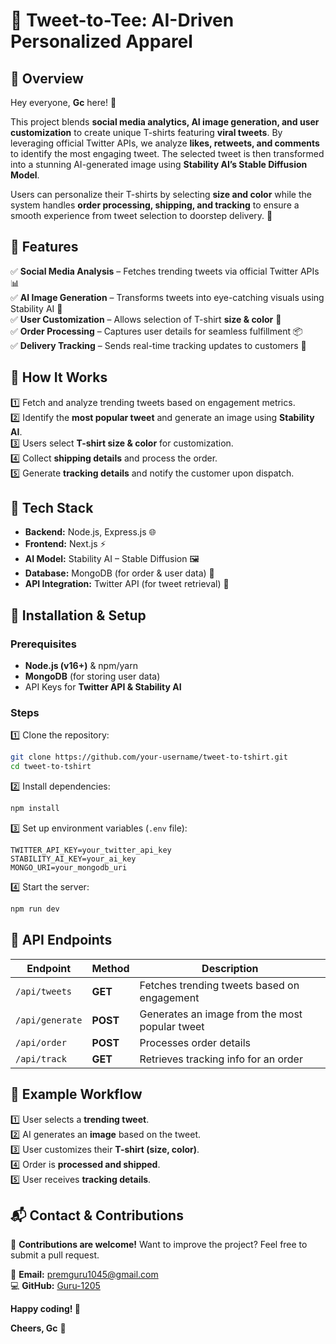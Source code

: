 # 🎨 Tweet-to-Tee: AI-Driven Personalized Apparel  

## 📌 Overview  
Hey everyone, **Gc** here! 👋  

This project blends **social media analytics, AI image generation, and user customization** to create unique T-shirts featuring **viral tweets**. By leveraging official Twitter APIs, we analyze **likes, retweets, and comments** to identify the most engaging tweet. The selected tweet is then transformed into a stunning AI-generated image using **Stability AI’s Stable Diffusion Model**.  

Users can personalize their T-shirts by selecting **size and color** while the system handles **order processing, shipping, and tracking** to ensure a smooth experience from tweet selection to doorstep delivery. 🚀  

## 🎯 Features  
✅ **Social Media Analysis** – Fetches trending tweets via official Twitter APIs 📊  
✅ **AI Image Generation** – Transforms tweets into eye-catching visuals using Stability AI 🎨  
✅ **User Customization** – Allows selection of T-shirt **size & color** 👕  
✅ **Order Processing** – Captures user details for seamless fulfillment 📦  
✅ **Delivery Tracking** – Sends real-time tracking updates to customers 📩  

## 📖 How It Works  
1️⃣ Fetch and analyze trending tweets based on engagement metrics.  
2️⃣ Identify the **most popular tweet** and generate an image using **Stability AI**.  
3️⃣ Users select **T-shirt size & color** for customization.  
4️⃣ Collect **shipping details** and process the order.  
5️⃣ Generate **tracking details** and notify the customer upon dispatch.  

## 🔧 Tech Stack  
- **Backend:** Node.js, Express.js 🌐  
- **Frontend:** Next.js ⚡  
- **AI Model:** Stability AI – Stable Diffusion 🖼️  
- **Database:** MongoDB (for order & user data) 📂  
- **API Integration:** Twitter API (for tweet retrieval) 🔗  

## 🚀 Installation & Setup  
### **Prerequisites**  
- **Node.js (v16+)** & npm/yarn  
- **MongoDB** (for storing user data)  
- API Keys for **Twitter API & Stability AI**  

### **Steps**  
1️⃣ Clone the repository:  
   ```bash
   git clone https://github.com/your-username/tweet-to-tshirt.git
   cd tweet-to-tshirt
   ```  
2️⃣ Install dependencies:  
   ```bash
   npm install
   ```  
3️⃣ Set up environment variables (`.env` file):  
   ```plaintext
   TWITTER_API_KEY=your_twitter_api_key
   STABILITY_AI_KEY=your_ai_key
   MONGO_URI=your_mongodb_uri
   ```  
4️⃣ Start the server:  
   ```bash
   npm run dev
   ```  

## 📌 API Endpoints  
| **Endpoint**   | **Method** | **Description** |  
|---------------|-----------|----------------|  
| `/api/tweets` | **GET**   | Fetches trending tweets based on engagement |  
| `/api/generate` | **POST**  | Generates an image from the most popular tweet |  
| `/api/order`  | **POST**  | Processes order details |  
| `/api/track`  | **GET**   | Retrieves tracking info for an order |  

## 📸 Example Workflow  
1️⃣ User selects a **trending tweet**.  
2️⃣ AI generates an **image** based on the tweet.  
3️⃣ User customizes their **T-shirt (size, color)**.  
4️⃣ Order is **processed and shipped**.  
5️⃣ User receives **tracking details**.  

## 📬 Contact & Contributions  
🙌 **Contributions are welcome!** Want to improve the project? Feel free to submit a pull request.  

📧 **Email:** premguru1045@gmail.com  
💻 **GitHub:** [Guru-1205](https://github.com/Guru-1205)  

**Happy coding! 🚀**  

**Cheers, Gc** 🎉
